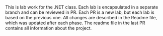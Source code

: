 This is lab work for the .NET class. Each lab is encapsulated in a separate branch and can be reviewed in PR. Each PR is a new lab, but each lab is based on the previous one.
All changes are described in the Readme file, which was updated after each phase. The readme file in the last PR contains all information about the project.
